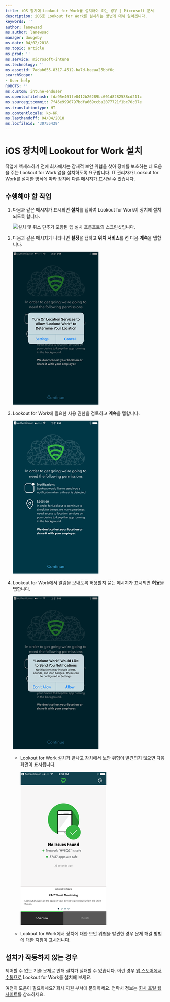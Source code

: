 ```yaml
---
title: iOS 장치에 Lookout for Work를 설치해야 하는 경우 | Microsoft 문서
description: iOS용 Lookout for Work를 설치하는 방법에 대해 알아봅니다.
keywords: ''
author: lenewsad
ms.author: lanewsad
manager: dougeby
ms.date: 04/02/2018
ms.topic: article
ms.prod: ''
ms.service: microsoft-intune
ms.technology: ''
ms.assetid: 7adab655-8317-4512-ba7d-beeaa25bbf6c
searchScope:
- User help
ROBOTS: ''
ms.custom: intune-enduser
ms.openlocfilehash: fda95e461fe8412b26289bc601d8282588cd211c
ms.sourcegitcommit: 7f46e9990797bdfa669ccba2077721f1bc70c07e
ms.translationtype: HT
ms.contentlocale: ko-KR
ms.lasthandoff: 04/04/2018
ms.locfileid: "30755439"
---
```

# <a name="install-lookout-for-work-on-your-ios-device"></a>iOS 장치에 Lookout for Work 설치


작업에 액세스하기 전에 회사에서는 잠재적 보안 위협을 찾아 장치를 보호하는 데 도움을 주는 Lookout for Work 앱을 설치하도록 요구합니다. IT 관리자가 Lookout for Work를 설치한 방식에 따라 장치에 다른 메시지가 표시될 수 있습니다.


## <a name="what-you-need-to-do"></a>수행해야 할 작업

1.  다음과 같은 메시지가 표시되면 **설치**를 탭하여 Lookout for Work이 장치에 설치되도록 합니다.

      ![설치 및 취소 단추가 포함된 앱 설치 프롬프트의 스크린샷입니다.](/intune-user-help/media/ios-mts-install-app-request-after-1804.png)

2. 다음과 같은 메시지가 나타나면 **설정**을 탭하고 **위치 서비스**를 켠 다음 **계속**을 탭합니다.

      ![설정 및 위치 서비스 탭하기](./media/ios-lfw-allow-location-services.png)

3. Lookout for Work에 필요한 사용 권한을 검토하고 **계속**을 탭합니다.

      ![현재 Lookout for Work에 연결되어 있음](./media/ios-lfw-permissions-lookout-needs.png)

4. Lookout for Work에서 알림을 보내도록 허용할지 묻는 메시지가 표시되면 **허용**을 탭합니다.

     ![설정 및 위치 서비스 탭하기](./media/ios-lfw-allow-notifications.png)

   * Lookout for Work 설치가 끝나고 장치에서 보안 위협이 발견되지 않으면 다음 화면이 표시됩니다.

     ![Lookout for Work에서 보안 위협을 찾지 못함](./media/ios-lfw-no-threats-found.png)

   * Lookout for Work에서 장치에 대한 보안 위협을 발견한 경우 문제 해결 방법에 대한 지침이 표시됩니다.

## <a name="if-the-installation-doesnt-work"></a>설치가 작동하지 않는 경우

제어할 수 없는 기술 문제로 인해 설치가 실패할 수 있습니다. 이런 경우 [앱 스토어에서 수동으로](https://itunes.apple.com/app/lookout-for-work/id997193468) Lookout for Work를 설치해 보세요.

여전히 도움이 필요하세요? 회사 지원 부서에 문의하세요. 연락처 정보는 [회사 포털 웹 사이트](https://portal.manage.microsoft.com#HelpDeskDialog)를 참조하세요.

